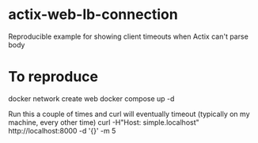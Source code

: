 # actix-web-lb-connection
Reproducible example for showing client timeouts when Actix can't parse body

# To reproduce
docker network create web
docker compose up -d

Run this a couple of times and curl will eventually timeout (typically on my machine, every other time)
curl -H"Host: simple.localhost" http://localhost:8000 -d '{}' -m 5